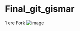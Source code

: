 # Final_git_gismar

1 ere Fork 
![image](https://github.com/Gismar-Diaz/Gismar-soto-diaz/assets/169730544/0f0a7cae-ca12-4da1-92e7-1df92982f08a)
